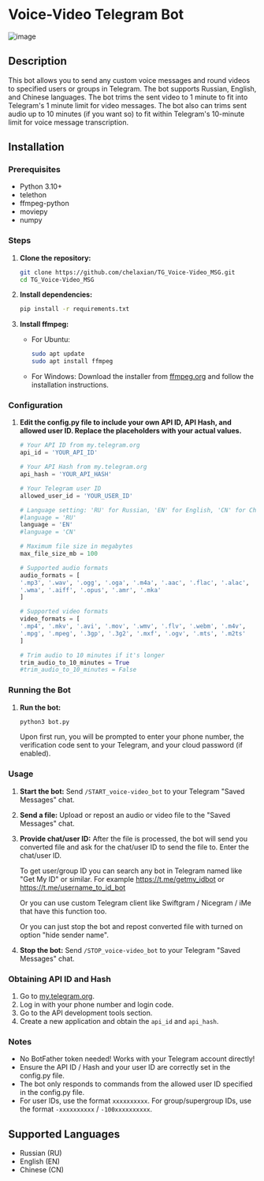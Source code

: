 # Voice-Video Telegram Bot
![image](https://github.com/chelaxian/TG_Voice-Video_MSG/assets/69438111/5ceb364e-7f3a-42f8-a7ff-27eedba8bec8)

## Description
This bot allows you to send any custom voice messages and round videos to specified users or groups in Telegram. The bot supports Russian, English, and Chinese languages.
The bot trims the sent video to 1 minute to fit into Telegram's 1 minute limit for video messages.
The bot also can trims sent audio up to 10 minutes (if you want so) to fit within Telegram's 10-minute limit for voice message transcription.

## Installation

### Prerequisites
- Python 3.10+
- telethon
- ffmpeg-python
- moviepy
- numpy

### Steps

1. **Clone the repository:**
    ```sh
    git clone https://github.com/chelaxian/TG_Voice-Video_MSG.git
    cd TG_Voice-Video_MSG
    ```

2. **Install dependencies:**
    ```sh
    pip install -r requirements.txt
    ```

3. **Install ffmpeg:**
    - For Ubuntu:
        ```sh
        sudo apt update
        sudo apt install ffmpeg
        ```
    - For Windows:
        Download the installer from [ffmpeg.org](https://ffmpeg.org/download.html) and follow the installation instructions.

### Configuration

1. **Edit the config.py file to include your own API ID, API Hash, and allowed user ID. Replace the placeholders with your actual values.**
   
    ```python
    # Your API ID from my.telegram.org
    api_id = 'YOUR_API_ID'

    # Your API Hash from my.telegram.org
    api_hash = 'YOUR_API_HASH'

    # Your Telegram user ID
    allowed_user_id = 'YOUR_USER_ID'

    # Language setting: 'RU' for Russian, 'EN' for English, 'CN' for Chinese
    #language = 'RU'
    language = 'EN'
    #language = 'CN'

    # Maximum file size in megabytes
    max_file_size_mb = 100

    # Supported audio formats
    audio_formats = [
    '.mp3', '.wav', '.ogg', '.oga', '.m4a', '.aac', '.flac', '.alac',
    '.wma', '.aiff', '.opus', '.amr', '.mka'
    ]

    # Supported video formats
    video_formats = [
    '.mp4', '.mkv', '.avi', '.mov', '.wmv', '.flv', '.webm', '.m4v',
    '.mpg', '.mpeg', '.3gp', '.3g2', '.mxf', '.ogv', '.mts', '.m2ts'
    ]

    # Trim audio to 10 minutes if it's longer
    trim_audio_to_10_minutes = True
    #trim_audio_to_10_minutes = False
    ```

### Running the Bot

1. **Run the bot:**
   
    ```sh
    python3 bot.py
    ```
    Upon first run, you will be prompted to enter your phone number, the verification code sent to your Telegram, and your cloud password (if enabled).

### Usage

1. **Start the bot:**
    Send `/START_voice-video_bot` to your Telegram "Saved Messages" chat.

2. **Send a file:**
    Upload or repost an audio or video file to the "Saved Messages" chat.

3. **Provide chat/user ID:**
    After the file is processed, the bot will send you converted file and ask for the chat/user ID to send the file to. Enter the chat/user ID.
   
    To get user/group ID you can search any bot in Telegram named like "Get My ID" or similar. For example https://t.me/getmy_idbot or https://t.me/username_to_id_bot
   
    Or you can use custom Telegram client like Swiftgram / Nicegram / iMe that have this function too.
   
    Or you can just stop the bot and repost converted file with turned on option "hide sender name".

5. **Stop the bot:**
    Send `/STOP_voice-video_bot` to your Telegram "Saved Messages" chat.

### Obtaining API ID and Hash

1. Go to [my.telegram.org](https://my.telegram.org).
2. Log in with your phone number and login code.
3. Go to the API development tools section.
4. Create a new application and obtain the `api_id` and `api_hash`.

### Notes
- No BotFather token needed! Works with your Telegram account directly! 
- Ensure the API ID / Hash and your user ID are correctly set in the config.py file.
- The bot only responds to commands from the allowed user ID specified in the config.py file.
- For user IDs, use the format `xxxxxxxxxx`. For group/supergroup IDs, use the format `-xxxxxxxxxx` / `-100xxxxxxxxxx`.

## Supported Languages
- Russian (RU)
- English (EN)
- Chinese (CN)
